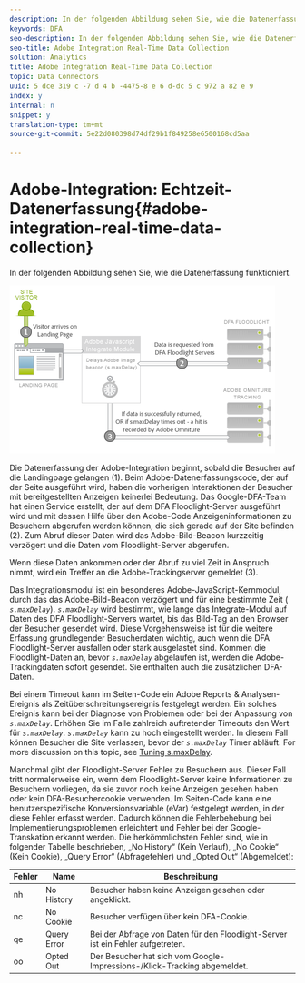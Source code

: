 ```yaml
---
description: In der folgenden Abbildung sehen Sie, wie die Datenerfassung funktioniert.
keywords: DFA
seo-description: In der folgenden Abbildung sehen Sie, wie die Datenerfassung funktioniert.
seo-title: Adobe Integration Real-Time Data Collection
solution: Analytics
title: Adobe Integration Real-Time Data Collection
topic: Data Connectors
uuid: 5 dce 319 c -7 d 4 b -4475-8 e 6 d-dc 5 c 972 a 82 e 9
index: y
internal: n
snippet: y
translation-type: tm+mt
source-git-commit: 5e22d080398d74df29b1f849258e6500168cd5aa

---
```



# Adobe-Integration: Echtzeit-Datenerfassung{#adobe-integration-real-time-data-collection}

In der folgenden Abbildung sehen Sie, wie die Datenerfassung funktioniert.

![](assets/DFA_data_collection.png)

Die Datenerfassung der Adobe-Integration beginnt, sobald die Besucher auf die Landingpage gelangen (1). Beim Adobe-Datenerfassungscode, der auf der Seite ausgeführt wird, haben die vorherigen Interaktionen der Besucher mit bereitgestellten Anzeigen keinerlei Bedeutung. Das Google-DFA-Team hat einen Service erstellt, der auf dem DFA Floodlight-Server ausgeführt wird und mit dessen Hilfe über den Adobe-Code Anzeigeninformationen zu Besuchern abgerufen werden können, die sich gerade auf der Site befinden (2). Zum Abruf dieser Daten wird das Adobe-Bild-Beacon kurzzeitig verzögert und die Daten vom Floodlight-Server abgerufen.

Wenn diese Daten ankommen oder der Abruf zu viel Zeit in Anspruch nimmt, wird ein Treffer an die Adobe-Trackingserver gemeldet (3).

Das Integrationsmodul ist ein besonderes Adobe-JavaScript-Kernmodul, durch das das Adobe-Bild-Beacon verzögert und für eine bestimmte Zeit ( *`s.maxDelay`*). *`s.maxDelay`* wird bestimmt, wie lange das Integrate-Modul auf Daten des DFA Floodlight-Servers wartet, bis das Bild-Tag an den Browser der Besucher gesendet wird. Diese Vorgehensweise ist für die weitere Erfassung grundlegender Besucherdaten wichtig, auch wenn die DFA Floodlight-Server ausfallen oder stark ausgelastet sind. Kommen die Floodlight-Daten an, bevor *`s.maxDelay`* abgelaufen ist, werden die Adobe-Trackingdaten sofort gesendet. Sie enthalten auch die zusätzlichen DFA-Daten.

Bei einem Timeout kann im Seiten-Code ein Adobe Reports &amp; Analysen-Ereignis als Zeitüberschreitungsereignis festgelegt werden. Ein solches Ereignis kann bei der Diagnose von Problemen oder bei der Anpassung von *`s.maxDelay`*. Erhöhen Sie im Falle zahlreich auftretender Timeouts den Wert für *`s.maxDelay`*. *`s.maxDelay`* kann zu hoch eingestellt werden. In diesem Fall können Besucher die Site verlassen, bevor der *`s.maxDelay`* Timer abläuft. For more discussion on this topic, see [Tuning s.maxDelay](../dfa-data-connector-analytics/dfa-integration/dfa-tuning-s-maxlelay.md#concept-6deb28eee18e414db220d6009d449f0d).

Manchmal gibt der Floodlight-Server Fehler zu Besuchern aus. Dieser Fall tritt normalerweise ein, wenn dem Floodlight-Server keine Informationen zu Besuchern vorliegen, da sie zuvor noch keine Anzeigen gesehen haben oder kein DFA-Besuchercookie verwenden. Im Seiten-Code kann eine benutzerspezifische Konversionsvariable (eVar) festgelegt werden, in der diese Fehler erfasst werden. Dadurch können die Fehlerbehebung bei Implementierungsproblemen erleichtert und Fehler bei der Google-Transkation erkannt werden. Die herkömmlichsten Fehler sind, wie in folgender Tabelle beschrieben, „No History“ (Kein Verlauf), „No Cookie“ (Kein Cookie), „Query Error“ (Abfragefehler) und „Opted Out“ (Abgemeldet):

| Fehler | Name | Beschreibung |
|---|---|---|
| nh | No History | Besucher haben keine Anzeigen gesehen oder angeklickt. |
| nc | No Cookie | Besucher verfügen über kein DFA-Cookie. |
| qe | Query Error | Bei der Abfrage von Daten für den Floodlight-Server ist ein Fehler aufgetreten. |
| oo | Opted Out | Der Besucher hat sich vom Google-Impressions-/Klick-Tracking abgemeldet. |

